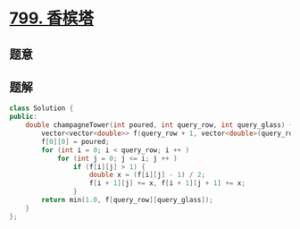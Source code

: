 #  [799. 香槟塔](https://leetcode-cn.com/problems/champagne-tower/)

## 题意



## 题解



```c++
class Solution {
public:
    double champagneTower(int poured, int query_row, int query_glass) {
        vector<vector<double>> f(query_row + 1, vector<double>(query_row + 1));
        f[0][0] = poured;
        for (int i = 0; i < query_row; i ++ )
            for (int j = 0; j <= i; j ++ )
                if (f[i][j] > 1) {
                    double x = (f[i][j] - 1) / 2;
                    f[i + 1][j] += x, f[i + 1][j + 1] += x;
                }
        return min(1.0, f[query_row][query_glass]);
    }
};
```



```python3

```

